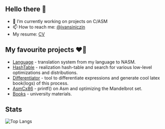 ## Hello there 👋

- 🔭 I’m currently working on projects on C/ASM
- 📫 How to reach me: [@ivansiniczin](https://t.me/ivansiniczin)
- My resume: [CV](https://github.com/khmelnitskiianton/khmelnitskiianton/blob/main/CV_HmelnitskiyAA.pdf)

## My favourite projects ❤️‍🔥
+ [Language](https://github.com/khmelnitskiianton/Language)             - translation system from my language to NASM.
+ [HashTable](https://github.com/khmelnitskiianton/HashTable)           - realization hash-table and search for various low-level optimizations and distributions.
+ [Differentiator](https://github.com/khmelnitskiianton/Differentiator) - tool to differentiate expressions and generate cool latex book(logs) of this process.
+ [AsmCx86](https://github.com/khmelnitskiianton/AsmCx86)               - printf() on Asm and optimizing the Mandelbrot set.
+ [Books](https://github.com/khmelnitskiianton/Books)                   - university materials.

## Stats
![Top Langs](https://github-readme-stats.vercel.app/api/top-langs/?username=khmelnitskiianton&hide=html,scss,stylus,blade,jupyter%20notebook,dockerfile,typescript,tex&theme=tokyonight&show_icons=true&langs_count=7)
